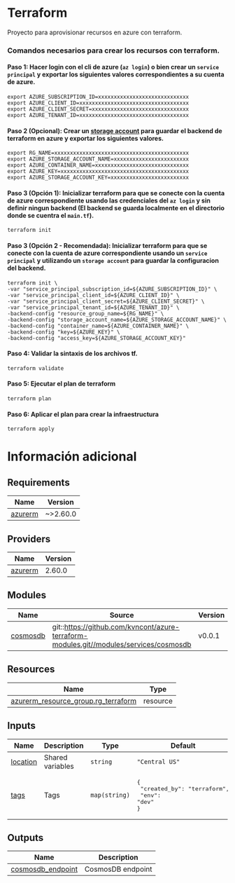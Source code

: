 # **Terraform**
Proyecto para aprovisionar recursos en azure con terraform.
### Comandos necesarios para crear los recursos con terraform.
#### **Paso 1:** Hacer login con el cli de azure (`az login`) o bien crear un `service principal` y exportar los siguientes valores correspondientes a su cuenta de azure.
```
export AZURE_SUBSCRIPTION_ID=xxxxxxxxxxxxxxxxxxxxxxxxxxxxx
export AZURE_CLIENT_ID=xxxxxxxxxxxxxxxxxxxxxxxxxxxxxxxxxxx
export AZURE_CLIENT_SECRET=xxxxxxxxxxxxxxxxxxxxxxxxxxxxxxx
export AZURE_TENANT_ID=xxxxxxxxxxxxxxxxxxxxxxxxxxxxxxxxxxx
```
#### **Paso 2 (Opcional):** Crear un [storage account](https://docs.microsoft.com/en-us/azure/developer/terraform/store-state-in-azure-storage) para guardar el backend de terraform en azure y exportar los siguientes valores.
```
export RG_NAME=xxxxxxxxxxxxxxxxxxxxxxxxxxxxxxxxxxxxxxxxxxx
export AZURE_STORAGE_ACCOUNT_NAME=xxxxxxxxxxxxxxxxxxxxxxxx
export AZURE_CONTAINER_NAME=xxxxxxxxxxxxxxxxxxxxxxxxxxxxxx
export AZURE_KEY=xxxxxxxxxxxxxxxxxxxxxxxxxxxxxxxxxxxxxxxxx
export AZURE_STORAGE_ACCOUNT_KEY=xxxxxxxxxxxxxxxxxxxxxxxxx
```
#### **Paso 3 (Opción 1):** Inicializar terraform para que se conecte con la cuenta de azure correspondiente usando las credenciales del `az login` y sin definir ningun backend (El backend se guarda localmente en el directorio donde se cuentra el `main.tf`).
```
terraform init
```
#### **Paso 3 (Opción 2  - Recomendada):** Inicializar terraform para que se conecte con la cuenta de azure correspondiente usando un `service principal` y utilizando un `storage account` para guardar la configuracion del backend.
```
terraform init \
-var "service_principal_subscription_id=${AZURE_SUBSCRIPTION_ID}" \
-var "service_principal_client_id=${AZURE_CLIENT_ID}" \
-var "service_principal_client_secret=${AZURE_CLIENT_SECRET}" \
-var "service_principal_tenant_id=${AZURE_TENANT_ID}" \
-backend-config "resource_group_name=${RG_NAME}" \
-backend-config "storage_account_name=${AZURE_STORAGE_ACCOUNT_NAME}" \
-backend-config "container_name=${AZURE_CONTAINER_NAME}" \
-backend-config "key=${AZURE_KEY}" \
-backend-config "access_key=${AZURE_STORAGE_ACCOUNT_KEY}"
```
#### **Paso 4:** Validar la sintaxis de los archivos tf.
```
terraform validate
```
#### **Paso 5:** Ejecutar el plan de terraform
```
terraform plan
```
#### **Paso 6:** Aplicar el plan para crear la infraestructura
```
terraform apply
```

# Información adicional

## Requirements

| Name | Version |
|------|---------|
| <a name="requirement_azurerm"></a> [azurerm](#requirement\_azurerm) | ~>2.60.0 |

## Providers

| Name | Version |
|------|---------|
| <a name="provider_azurerm"></a> [azurerm](#provider\_azurerm) | 2.60.0 |

## Modules

| Name | Source | Version |
|------|--------|---------|
| <a name="module_cosmosdb"></a> [cosmosdb](#module\_cosmosdb) | git::https://github.com/kvncont/azure-terraform-modules.git//modules/services/cosmosdb | v0.0.1 |

## Resources

| Name | Type |
|------|------|
| [azurerm_resource_group.rg_terraform](https://registry.terraform.io/providers/hashicorp/azurerm/latest/docs/resources/resource_group) | resource |

## Inputs

| Name | Description | Type | Default | Required |
|------|-------------|------|---------|:--------:|
| <a name="input_location"></a> [location](#input\_location) | Shared variables | `string` | `"Central US"` | no |
| <a name="input_tags"></a> [tags](#input\_tags) | Tags | `map(string)` | <pre>{<br>  "created_by": "terraform",<br>  "env": "dev"<br>}</pre> | no |

## Outputs

| Name | Description |
|------|-------------|
| <a name="output_cosmosdb_endpoint"></a> [cosmosdb\_endpoint](#output\_cosmosdb\_endpoint) | CosmosDB endpoint |
